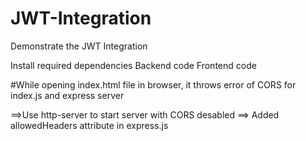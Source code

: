# JWT-Integration

Demonstrate the JWT Integration

Install required dependencies
Backend code
Frontend code

#While opening index.html file in browser, it throws error of CORS for index.js and express server

==>Use http-server to start server with CORS desabled
==> Added allowedHeaders attribute in express.js

